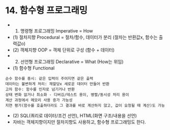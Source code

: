 # 14. 함수형 프로그래밍
- 1. 명령형 프로그래밍 Imperative = How
- (1) 절차지향 Procedural = 절차/함수, 데이터가 분리 (절차는 반환값x, 함수는 출력값o)
- (2) 객체지향 OOP = 객체 단위로 구성 (함수 + 데이터)
- 2. 선언형 프로그래밍 Declarative = What (How는 위임)
- (1) 함수형 Functional
```
순수 함수를 중시: 같은 입력이 주어지면 같은 출력
데이터는 불변하게 처리: 재할당x 새로운 데이터 만들어 반환
고차 함수: 함수를 인자로 넘기거나 반환
상태 변화 없거나 최소화 - 디버깅/테스트 용이, 병렬/동시성 처리 용이
계산 과정에서 메모리 사용 증가 가능성
지연 평가(함수를 호출하더라도 그 결과를 바로 계산하지 않고, 값이 요청될 때 계산)도 가능
```
- (2) SQL(쿼리로 데이터/조건 선언), HTML(화면 구조/내용을 선언)
- 자바는 객체지향이지만 절차지향도 사용하고, 함수형 프로그래밍도 한다.